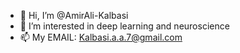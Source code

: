 - 👋 Hi, I’m @AmirAli-Kalbasi
- 👀 I’m interested in deep learning and neuroscience
- 📫 My EMAIL: Kalbasi.a.a.7@gmail.com

<!---
AmirAli-Kalbasi/AmirAli-Kalbasi is a ✨ special ✨ repository because its `README.md` (this file) appears on your GitHub profile.
You can click the Preview link to take a look at your changes.
--->

